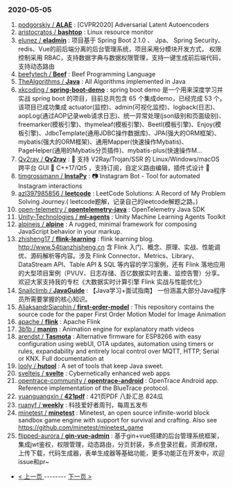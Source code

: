 ### 2020-05-05 
1. [
        podgorskiy /
**ALAE**](https://github.com/podgorskiy/ALAE) : [CVPR2020] Adversarial Latent Autoencoders
1. [
        aristocratos /
**bashtop**](https://github.com/aristocratos/bashtop) : Linux resource monitor
1. [
        elunez /
**eladmin**](https://github.com/elunez/eladmin) : 项目基于 Spring Boot 2.1.0 、 Jpa、 Spring Security、redis、Vue的前后端分离的后台管理系统，项目采用分模块开发方式， 权限控制采用 RBAC，支持数据字典与数据权限管理，支持一键生成前后端代码，支持动态路由
1. [
        beefytech /
**Beef**](https://github.com/beefytech/Beef) : Beef Programming Language
1. [
        TheAlgorithms /
**Java**](https://github.com/TheAlgorithms/Java) : All Algorithms implemented in Java
1. [
        xkcoding /
**spring-boot-demo**](https://github.com/xkcoding/spring-boot-demo) : spring boot demo 是一个用来深度学习并实战 spring boot 的项目，目前总共包含 65 个集成demo，已经完成 53 个。 该项目已成功集成 actuator(监控)、admin(可视化监控)、logback(日志)、aopLog(通过AOP记录web请求日志)、统一异常处理(json级别和页面级别)、freemarker(模板引擎)、thymeleaf(模板引擎)、Beetl(模板引擎)、Enjoy(模板引擎)、JdbcTemplate(通用JDBC操作数据库)、JPA(强大的ORM框架)、mybatis(强大的ORM框架)、通用Mapper(快速操作Mybatis)、PageHelper(通用的Mybatis分页插件)、mybatis-plus(快速操作M…
1. [
        Qv2ray /
**Qv2ray**](https://github.com/Qv2ray/Qv2ray) : 🌟 支持 V2Ray/Trojan/SSR 的 Linux/Windows/macOS 跨平台 GUI 🔨 C++17/Qt5 ，支持订阅，自定义路由编辑，插件式设计 🌟
1. [
        timgrossmann /
**InstaPy**](https://github.com/timgrossmann/InstaPy) : 📷 Instagram Bot - Tool for automated Instagram interactions
1. [
        azl397985856 /
**leetcode**](https://github.com/azl397985856/leetcode) : LeetCode Solutions: A Record of My Problem Solving Journey.( leetcode题解，记录自己的leetcode解题之路。)
1. [
        open-telemetry /
**opentelemetry-java**](https://github.com/open-telemetry/opentelemetry-java) : OpenTelemetry Java SDK
1. [
        Unity-Technologies /
**ml-agents**](https://github.com/Unity-Technologies/ml-agents) : Unity Machine Learning Agents Toolkit
1. [
        alpinejs /
**alpine**](https://github.com/alpinejs/alpine) : A rugged, minimal framework for composing JavaScript behavior in your markup.
1. [
        zhisheng17 /
**flink-learning**](https://github.com/zhisheng17/flink-learning) : flink learning blog. http://www.54tianzhisheng.cn 含 Flink 入门、概念、原理、实战、性能调优、源码解析等内容。涉及 Flink Connector、Metrics、Library、DataStream API、Table API & SQL 等内容的学习案例，还有 Flink 落地应用的大型项目案例（PVUV、日志存储、百亿数据实时去重、监控告警）分享。欢迎大家支持我的专栏《大数据实时计算引擎 Flink 实战与性能优化》
1. [
        Snailclimb /
**JavaGuide**](https://github.com/Snailclimb/JavaGuide) : 【Java学习+面试指南】 一份涵盖大部分Java程序员所需要掌握的核心知识。
1. [
        AliaksandrSiarohin /
**first-order-model**](https://github.com/AliaksandrSiarohin/first-order-model) : This repository contains the source code for the paper First Order Motion Model for Image Animation
1. [
        apache /
**flink**](https://github.com/apache/flink) : Apache Flink
1. [
        3b1b /
**manim**](https://github.com/3b1b/manim) : Animation engine for explanatory math videos
1. [
        arendst /
**Tasmota**](https://github.com/arendst/Tasmota) : Alternative firmware for ESP8266 with easy configuration using webUI, OTA updates, automation using timers or rules, expandability and entirely local control over MQTT, HTTP, Serial or KNX. Full documentation at
1. [
        looly /
**hutool**](https://github.com/looly/hutool) : A set of tools that keep Java sweet.
1. [
        sveltejs /
**svelte**](https://github.com/sveltejs/svelte) : Cybernetically enhanced web apps
1. [
        opentrace-community /
**opentrace-android**](https://github.com/opentrace-community/opentrace-android) : OpenTrace Android app. Reference implementation of the BlueTrace protocol.
1. [
        yuanguangxin /
**421pdf**](https://github.com/yuanguangxin/421pdf) : 421页PDF 八卦汇总 824瓜
1. [
        ruanyf /
**weekly**](https://github.com/ruanyf/weekly) : 科技爱好者周刊，每周五发布
1. [
        minetest /
**minetest**](https://github.com/minetest/minetest) : Minetest, an open source infinite-world block sandbox game engine with support for survival and crafting. Also see https://github.com/minetest/minetest_game
1. [
        flipped-aurora /
**gin-vue-admin**](https://github.com/flipped-aurora/gin-vue-admin) : 基于gin+vue搭建的后台管理系统框架，集成jwt鉴权，权限管理，动态路由，分页封装，多点登录拦截，资源权限，上传下载，代码生成器，表单生成器等基础功能，更多功能正在开发中，欢迎issue和pr~ 

- [ < 上一页 ](https://github.com/able8/github-trending-daily-record/blob/master/2020-05-04.md) -------- [ 下一页 > ](https://github.com/able8/github-trending-daily-record/blob/master/2020-05-06.md)